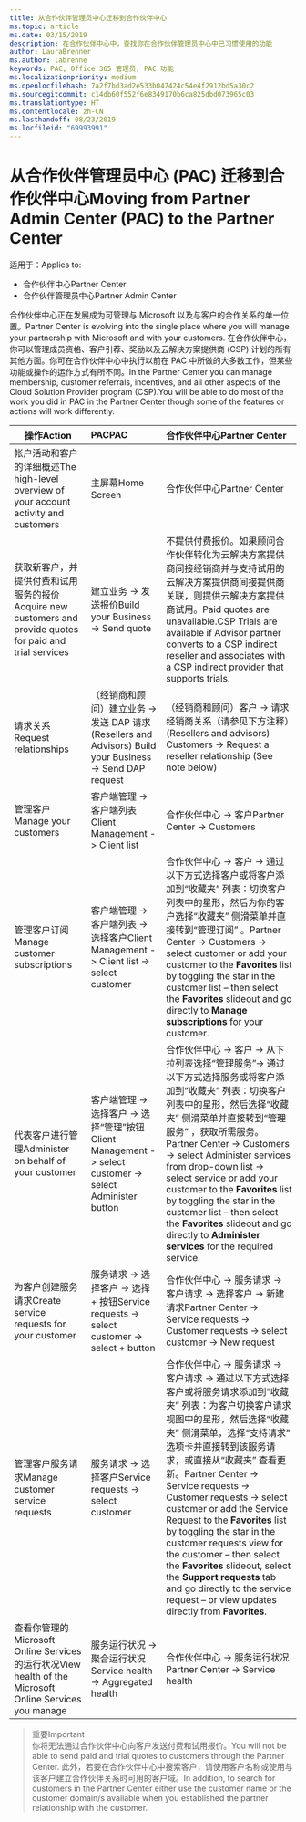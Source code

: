 ```yaml
---
title: 从合作伙伴管理员中心迁移到合作伙伴中心
ms.topic: article
ms.date: 03/15/2019
description: 在合作伙伴中心中，查找你在合作伙伴管理员中心中已习惯使用的功能
author: LauraBrenner
ms.author: labrenne
keywords: PAC, Office 365 管理员, PAC 功能
ms.localizationpriority: medium
ms.openlocfilehash: 7a2f7bd3ad2e533b047424c54e4f2912bd5a30c2
ms.sourcegitcommit: c14db60f552f6e8349170b6ca825dbd073965c03
ms.translationtype: HT
ms.contentlocale: zh-CN
ms.lasthandoff: 08/23/2019
ms.locfileid: "69993991"
---
```

# <a name="moving-from-partner-admin-center-pac-to-the-partner-center"></a><span data-ttu-id="c8042-104">从合作伙伴管理员中心 (PAC) 迁移到合作伙伴中心</span><span class="sxs-lookup"><span data-stu-id="c8042-104">Moving from Partner Admin Center (PAC) to the Partner Center</span></span>

<span data-ttu-id="c8042-105">适用于：</span><span class="sxs-lookup"><span data-stu-id="c8042-105">Applies to:</span></span>
- <span data-ttu-id="c8042-106">合作伙伴中心</span><span class="sxs-lookup"><span data-stu-id="c8042-106">Partner Center</span></span>
- <span data-ttu-id="c8042-107">合作伙伴管理员中心</span><span class="sxs-lookup"><span data-stu-id="c8042-107">Partner Admin Center</span></span>

<span data-ttu-id="c8042-108">合作伙伴中心正在发展成为可管理与 Microsoft 以及与客户的合作关系的单一位置。</span><span class="sxs-lookup"><span data-stu-id="c8042-108">Partner Center is evolving into the single place where you will manage your partnership with Microsoft and with your customers.</span></span> <span data-ttu-id="c8042-109">在合作伙伴中心，你可以管理成员资格、客户引荐、奖励以及云解决方案提供商 (CSP) 计划的所有其他方面。你可在合作伙伴中心中执行以前在 PAC 中所做的大多数工作，但某些功能或操作的运作方式有所不同。</span><span class="sxs-lookup"><span data-stu-id="c8042-109">In the Partner Center you can manage membership, customer referrals, incentives, and all other aspects of the Cloud Solution Provider program (CSP).You will be able to do most of the work you did in PAC in the Partner Center though some of the features or actions will work differently.</span></span> 


|<span data-ttu-id="c8042-110">**操作**</span><span class="sxs-lookup"><span data-stu-id="c8042-110">**Action**</span></span>   |<span data-ttu-id="c8042-111">**PAC**</span><span class="sxs-lookup"><span data-stu-id="c8042-111">**PAC**</span></span>   |<span data-ttu-id="c8042-112">**合作伙伴中心**</span><span class="sxs-lookup"><span data-stu-id="c8042-112">**Partner Center**</span></span>   |
|--------------|:--------------|:---------------|
|<span data-ttu-id="c8042-113">帐户活动和客户的详细概述</span><span class="sxs-lookup"><span data-stu-id="c8042-113">The high-level overview of your account activity and customers</span></span>|<span data-ttu-id="c8042-114">主屏幕</span><span class="sxs-lookup"><span data-stu-id="c8042-114">Home Screen</span></span>|<span data-ttu-id="c8042-115">合作伙伴中心</span><span class="sxs-lookup"><span data-stu-id="c8042-115">Partner Center</span></span>|
|<span data-ttu-id="c8042-116">获取新客户，并提供付费和试用服务的报价</span><span class="sxs-lookup"><span data-stu-id="c8042-116">Acquire new customers and provide quotes for paid and trial services</span></span>|<span data-ttu-id="c8042-117">建立业务 -> 发送报价</span><span class="sxs-lookup"><span data-stu-id="c8042-117">Build your Business -> Send quote</span></span>|<span data-ttu-id="c8042-118">不提供付费报价。如果顾问合作伙伴转化为云解决方案提供商间接经销商并与支持试用的云解决方案提供商间接提供商关联，则提供云解决方案提供商试用。</span><span class="sxs-lookup"><span data-stu-id="c8042-118">Paid quotes are unavailable.CSP Trials are available if Advisor partner converts to a CSP indirect reseller and associates with a CSP indirect provider that supports trials.</span></span> |
|<span data-ttu-id="c8042-119">请求关系</span><span class="sxs-lookup"><span data-stu-id="c8042-119">Request relationships</span></span>|<span data-ttu-id="c8042-120">（经销商和顾问）建立业务 -> 发送 DAP 请求</span><span class="sxs-lookup"><span data-stu-id="c8042-120">(Resellers and Advisors) Build your Business -> Send DAP request</span></span>|<span data-ttu-id="c8042-121">（经销商和顾问）客户 -> 请求经销商关系（请参见下方注释）</span><span class="sxs-lookup"><span data-stu-id="c8042-121">(Resellers and advisors) Customers -> Request a reseller relationship (See note below)</span></span>|
|<span data-ttu-id="c8042-122">管理客户</span><span class="sxs-lookup"><span data-stu-id="c8042-122">Manage your customers</span></span>|<span data-ttu-id="c8042-123">客户端管理 -> 客户端列表</span><span class="sxs-lookup"><span data-stu-id="c8042-123">Client Management -> Client list</span></span>|<span data-ttu-id="c8042-124">合作伙伴中心 -> 客户</span><span class="sxs-lookup"><span data-stu-id="c8042-124">Partner Center -> Customers</span></span>|
|<span data-ttu-id="c8042-125">管理客户订阅</span><span class="sxs-lookup"><span data-stu-id="c8042-125">Manage customer subscriptions</span></span>|<span data-ttu-id="c8042-126">客户端管理 -> 客户端列表 -> 选择客户</span><span class="sxs-lookup"><span data-stu-id="c8042-126">Client Management -> Client list -> select customer</span></span>|<span data-ttu-id="c8042-127">合作伙伴中心 -> 客户 -> 通过以下方式选择客户或将客户添加到“收藏夹”  列表：切换客户列表中的星形，然后为你的客户选择“收藏夹”  侧滑菜单并直接转到“管理订阅”  。</span><span class="sxs-lookup"><span data-stu-id="c8042-127">Partner Center -> Customers -> select customer or add your customer to the **Favorites** list by toggling the star in the customer list – then select the **Favorites** slideout and go directly to **Manage subscriptions** for your customer.</span></span>|
|<span data-ttu-id="c8042-128">代表客户进行管理</span><span class="sxs-lookup"><span data-stu-id="c8042-128">Administer on behalf of your customer</span></span>|<span data-ttu-id="c8042-129">客户端管理 -> 选择客户 -> 选择“管理”按钮</span><span class="sxs-lookup"><span data-stu-id="c8042-129">Client Management -> select customer -> select Administer button</span></span>|<span data-ttu-id="c8042-130">合作伙伴中心 -> 客户 -> 从下拉列表选择“管理服务”-> 通过以下方式选择服务或将客户添加到“收藏夹”  列表：切换客户列表中的星形，然后选择“收藏夹”  侧滑菜单并直接转到“管理服务”  ，获取所需服务。</span><span class="sxs-lookup"><span data-stu-id="c8042-130">Partner Center -> Customers -> select Administer services from drop-down list -> select service or add your customer to the **Favorites** list by toggling the star in the customer list – then select the **Favorites** slideout and go directly to **Administer services** for the required service.</span></span>|
|<span data-ttu-id="c8042-131">为客户创建服务请求</span><span class="sxs-lookup"><span data-stu-id="c8042-131">Create service requests for your customer</span></span>|<span data-ttu-id="c8042-132">服务请求 -> 选择客户 -> 选择 + 按钮</span><span class="sxs-lookup"><span data-stu-id="c8042-132">Service requests -> select customer -> select + button</span></span> | <span data-ttu-id="c8042-133">合作伙伴中心 -> 服务请求 -> 客户请求 -> 选择客户 -> 新建请求</span><span class="sxs-lookup"><span data-stu-id="c8042-133">Partner Center -> Service requests -> Customer requests -> select customer -> New request</span></span>|
|<span data-ttu-id="c8042-134">管理客户服务请求</span><span class="sxs-lookup"><span data-stu-id="c8042-134">Manage customer service requests</span></span>| <span data-ttu-id="c8042-135">服务请求 -> 选择客户</span><span class="sxs-lookup"><span data-stu-id="c8042-135">Service requests -> select customer</span></span>|<span data-ttu-id="c8042-136">合作伙伴中心 -> 服务请求 -> 客户请求 -> 通过以下方式选择客户或将服务请求添加到“收藏夹”  列表：为客户切换客户请求视图中的星形，然后选择“收藏夹”  侧滑菜单，选择“支持请求”  选项卡并直接转到该服务请求，或直接从“收藏夹”  查看更新。</span><span class="sxs-lookup"><span data-stu-id="c8042-136">Partner Center -> Service requests -> Customer requests -> select customer or add the Service Request to the **Favorites** list by toggling the star in the customer requests view for the customer – then select the **Favorites** slideout, select the **Support requests** tab and go directly to the service request – or view updates directly from **Favorites**.</span></span>|
|<span data-ttu-id="c8042-137">查看你管理的 Microsoft Online Services 的运行状况</span><span class="sxs-lookup"><span data-stu-id="c8042-137">View health of the Microsoft Online Services you manage</span></span>|<span data-ttu-id="c8042-138">服务运行状况 -> 聚合运行状况</span><span class="sxs-lookup"><span data-stu-id="c8042-138">Service health -> Aggregated health</span></span>|<span data-ttu-id="c8042-139">合作伙伴中心 -> 服务运行状况</span><span class="sxs-lookup"><span data-stu-id="c8042-139">Partner Center -> Service health</span></span>|

><span data-ttu-id="c8042-140">重要</span><span class="sxs-lookup"><span data-stu-id="c8042-140">Important</span></span><br>
<span data-ttu-id="c8042-141">你将无法通过合作伙伴中心向客户发送付费和试用报价。</span><span class="sxs-lookup"><span data-stu-id="c8042-141">You will not be able to send paid and trial quotes to customers through the Partner Center.</span></span> <span data-ttu-id="c8042-142">此外，若要在合作伙伴中心中搜索客户，请使用客户名称或使用与该客户建立合作伙伴关系时可用的客户域。</span><span class="sxs-lookup"><span data-stu-id="c8042-142">In addition, to search for customers in the Partner Center either use the customer name or the customer domain/s available when you established the partner relationship with the customer.</span></span>
